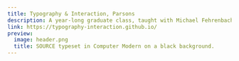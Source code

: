 ```yaml
---
title: Typography & Interaction, Parsons
description: A year-long graduate class, taught with Michael Fehrenbach, which provides a rigorous foundation of typographic and interaction principles.
link: https://typography-interaction.github.io/
preview: 
  image: header.png
  title: SOURCE typeset in Computer Modern on a black background.
---
```

